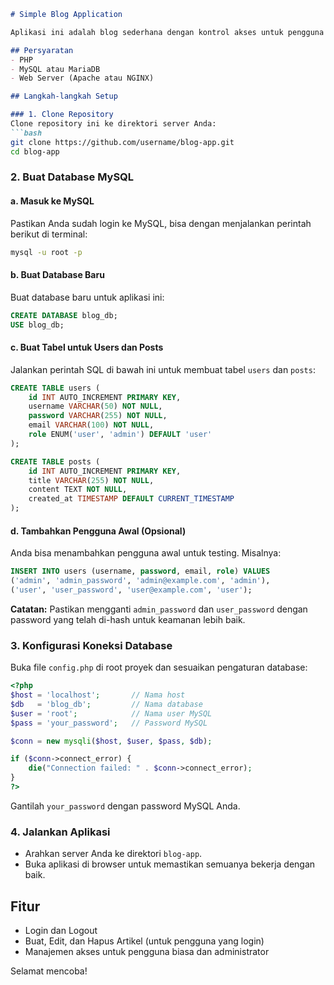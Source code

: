 ```markdown
# Simple Blog Application

Aplikasi ini adalah blog sederhana dengan kontrol akses untuk pengguna dan administrator. Aplikasi ini mendukung pembuatan, pengeditan, dan tampilan artikel, serta manajemen pengguna.

## Persyaratan
- PHP
- MySQL atau MariaDB
- Web Server (Apache atau NGINX)

## Langkah-langkah Setup

### 1. Clone Repository
Clone repository ini ke direktori server Anda:
```bash
git clone https://github.com/username/blog-app.git
cd blog-app
```

### 2. Buat Database MySQL

#### a. Masuk ke MySQL
Pastikan Anda sudah login ke MySQL, bisa dengan menjalankan perintah berikut di terminal:

```bash
mysql -u root -p
```

#### b. Buat Database Baru
Buat database baru untuk aplikasi ini:

```sql
CREATE DATABASE blog_db;
USE blog_db;
```

#### c. Buat Tabel untuk Users dan Posts
Jalankan perintah SQL di bawah ini untuk membuat tabel `users` dan `posts`:

```sql
CREATE TABLE users (
    id INT AUTO_INCREMENT PRIMARY KEY,
    username VARCHAR(50) NOT NULL,
    password VARCHAR(255) NOT NULL,
    email VARCHAR(100) NOT NULL,
    role ENUM('user', 'admin') DEFAULT 'user'
);

CREATE TABLE posts (
    id INT AUTO_INCREMENT PRIMARY KEY,
    title VARCHAR(255) NOT NULL,
    content TEXT NOT NULL,
    created_at TIMESTAMP DEFAULT CURRENT_TIMESTAMP
);
```

#### d. Tambahkan Pengguna Awal (Opsional)
Anda bisa menambahkan pengguna awal untuk testing. Misalnya:

```sql
INSERT INTO users (username, password, email, role) VALUES
('admin', 'admin_password', 'admin@example.com', 'admin'),
('user', 'user_password', 'user@example.com', 'user');
```

**Catatan:** Pastikan mengganti `admin_password` dan `user_password` dengan password yang telah di-hash untuk keamanan lebih baik.

### 3. Konfigurasi Koneksi Database
Buka file `config.php` di root proyek dan sesuaikan pengaturan database:

```php
<?php
$host = 'localhost';       // Nama host
$db   = 'blog_db';         // Nama database
$user = 'root';            // Nama user MySQL
$pass = 'your_password';   // Password MySQL

$conn = new mysqli($host, $user, $pass, $db);

if ($conn->connect_error) {
    die("Connection failed: " . $conn->connect_error);
}
?>
```

Gantilah `your_password` dengan password MySQL Anda.

### 4. Jalankan Aplikasi
- Arahkan server Anda ke direktori `blog-app`.
- Buka aplikasi di browser untuk memastikan semuanya bekerja dengan baik.

## Fitur
- Login dan Logout
- Buat, Edit, dan Hapus Artikel (untuk pengguna yang login)
- Manajemen akses untuk pengguna biasa dan administrator


Selamat mencoba!
